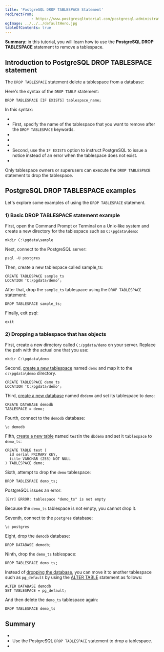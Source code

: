 ```yaml
---
title: 'PostgreSQL DROP TABLESPACE Statement'
redirectFrom: 
            - https://www.postgresqltutorial.com/postgresql-administration/postgresql-drop-tablespace/
ogImage: ../../../defaultHero.jpg
tableOfContents: true
---
```



**Summary**: in this tutorial, you will learn how to use the **PostgreSQL DROP TABLESPACE** statement to remove a tablespace.





## Introduction to PostgreSQL DROP TABLESPACE statement





The `DROP TABLESPACE` statement delete a tablespace from a database:





Here's the syntax of the `DROP TABLE` statement:





```
DROP TABLESPACE [IF EXISTS] tablespace_name;
```





In this syntax:





- 
- First, specify the name of the tablespace that you want to remove after the `DROP TABLESPACE` keywords.
- 
-
- 
- Second, use the `IF EXISTS` option to instruct PostgreSQL to issue a notice instead of an error when the tablespace does not exist.
- 





Only tablespace owners or superusers can execute the `DROP TABLESPACE` statement to drop the tablespace.





## PostgreSQL DROP TABLESPACE examples





Let's explore some examples of using the `DROP TABLESPACE` statement.





### 1) Basic DROP TABLESPACE statement example





First, open the Command Prompt or Terminal on a Unix-like system and create a new directory for the tablespace such as `C:\pgdata\demo`:





```
mkdir C:\pgdata\sample
```





Next, connect to the PostgreSQL server:





```
psql -U postgres
```





Then, create a new tablespace called sample_ts:





```
CREATE TABLESPACE sample_ts
LOCATION 'C:/pgdata/demo';
```





After that, drop the `sample_ts` tablespace using the `DROP TABLESPACE` statement:





```
DROP TABLESPACE sample_ts;
```





Finally, exit psql:





```
exit
```





### 2) Dropping a tablespace that has objects





First, create a new directory called `C:/pgdata/demo` on your server. Replace the path with the actual one that you use:





```
mkdir C:\pgdata\demo
```





Second, [create a new tablespace](https://www.postgresqltutorial.com/postgresql-administration/postgresql-create-tablespace/ "PostgreSQL Creating Tablespace") named `demo` and map it to the `c:\pgdata\demo` directory.





```
CREATE TABLESPACE demo_ts
LOCATION 'C:/pgdata/demo';
```





Third, [create a new database](https://www.postgresqltutorial.com/postgresql-administration/postgresql-create-database/ "PostgreSQL CREATE DATABASE") named `dbdemo` and set its tablespace to `demo`:





```
CREATE DATABASE demodb
TABLESPACE = demo;
```





Fourth, connect to the `demodb` database:





```
\c demodb
```





Fifth, [create a new table](/docs/postgresql/postgresql-create-table "PostgreSQL CREATE TABLE") named `test`in the `dbdemo` and set it `tablespace` to `demo_ts`:





```
CREATE TABLE test (
  id serial PRIMARY KEY,
  title VARCHAR (255) NOT NULL
) TABLESPACE demo;
```





Sixth, attempt to drop the `demo` tablespace:





```
DROP TABLESPACE demo_ts;
```





PostgreSQL issues an error:





```
[Err] ERROR: tablespace "demo_ts" is not empty
```





Because the `demo_ts` tablespace is not empty, you cannot drop it.





Seventh, connect to the `postgres` database:





```
\c postgres
```





Eight, drop the `demodb` database:





```
DROP DATABASE demodb;
```





Ninth, drop the `demo_ts` tablespace:





```
DROP TABLESPACE demo_ts;
```





Instead of [dropping the database](https://www.postgresqltutorial.com/postgresql-administration/postgresql-drop-database/ "PostgreSQL DROP DATABASE"), you can move it to another tablespace such as `pg_default` by using the [ALTER TABLE](https://www.postgresqltutorial.com/postgresql-administration/postgresql-alter-database/ "PostgreSQL ALTER DATABASE") statement as follows:





```
ALTER DATABASE demodb
SET TABLESPACE = pg_default;
```





And then delete the `demo_ts` tablespace again:





```
DROP TABLESPACE demo_ts
```





## Summary





- 
- Use the PostgreSQL `DROP TABLESPACE` statement to drop a tablespace.
- 


